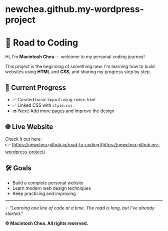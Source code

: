 # newchea.github.my-wordpress-project
# 🌱 Road to Coding

Hi, I’m **Macintosh Chea** — welcome to my personal coding journey!

This project is the beginning of something new. I’m learning how to build websites using **HTML** and **CSS**, and sharing my progress step by step.

## 🚧 Current Progress
- ✅ Created basic layout using `index.html`
- ✅ Linked CSS with `style.css`
- 🔜 Next: Add more pages and improve the design

## 🌐 Live Website  
Check it out here:  
👉 [https://newchea.github.io/road-to-coding](https://newchea.github.my-wordpress-project)

## 🛠 Goals
- Build a complete personal website
- Learn modern web design techniques
- Keep practicing and improving

---

💡 *"Learning one line of code at a time. The road is long, but I’ve already started."*

**© Macintosh Chea. All rights reserved.**
